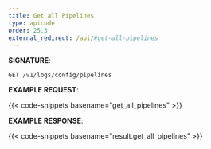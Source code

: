 ```yaml
---
title: Get all Pipelines
type: apicode
order: 25.3
external_redirect: /api/#get-all-pipelines
---
```


**SIGNATURE**:

`GET /v1/logs/config/pipelines`

**EXAMPLE REQUEST**:

{{< code-snippets basename="get_all_pipelines" >}}

**EXAMPLE RESPONSE**:

{{< code-snippets basename="result.get_all_pipelines" >}}

